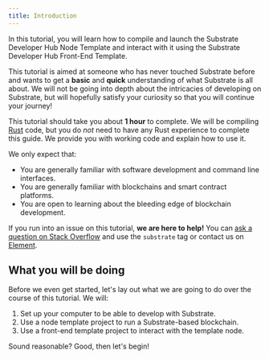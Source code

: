 ```yaml
---
title: Introduction
---
```


In this tutorial, you will learn how to compile and launch the Substrate Developer Hub Node Template
and interact with it using the Substrate Developer Hub Front-End Template.

This tutorial is aimed at someone who has never touched Substrate before and wants to get a
**basic** and **quick** understanding of what Substrate is all about. We will not be going into
depth about the intricacies of developing on Substrate, but will hopefully satisfy your curiosity so
that you will continue your journey!

This tutorial should take you about **1 hour** to complete. We will be compiling
[Rust](https://www.rust-lang.org/) code, but you do _not_ need to have any Rust experience to complete
this guide. We provide you with working code and explain how to use it.

We only expect that:

- You are generally familiar with software development and command line interfaces.
- You are generally familiar with blockchains and smart contract platforms.
- You are open to learning about the bleeding edge of blockchain development.

If you run into an issue on this tutorial, **we are here to help!** You can
[ask a question on Stack Overflow](https://stackoverflow.com/questions/tagged/substrate) and use the
`substrate` tag or contact us on
[Element](https://matrix.to/#/#substrate-technical:matrix.org).

## What you will be doing

Before we even get started, let's lay out what we are going to do over the course of this tutorial.
We will:

1. Set up your computer to be able to develop with Substrate.
2. Use a node template project to run a Substrate-based blockchain.
3. Use a front-end template project to interact with the template node.

Sound reasonable? Good, then let's begin!
